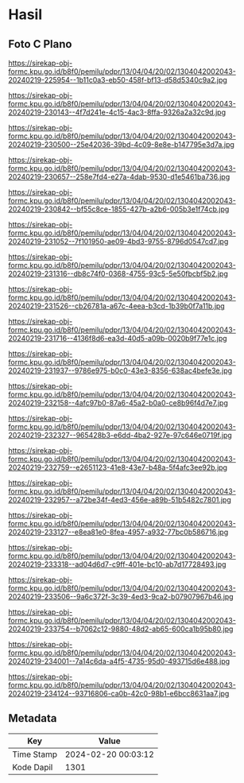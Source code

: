 # Hasil

## Foto C Plano

https://sirekap-obj-formc.kpu.go.id/b8f0/pemilu/pdpr/13/04/04/20/02/1304042002043-20240219-225954--1b11c0a3-eb50-458f-bf13-d58d5340c9a2.jpg

https://sirekap-obj-formc.kpu.go.id/b8f0/pemilu/pdpr/13/04/04/20/02/1304042002043-20240219-230143--4f7d241e-4c15-4ac3-8ffa-9326a2a32c9d.jpg

https://sirekap-obj-formc.kpu.go.id/b8f0/pemilu/pdpr/13/04/04/20/02/1304042002043-20240219-230500--25e42036-39bd-4c09-8e8e-b147795e3d7a.jpg

https://sirekap-obj-formc.kpu.go.id/b8f0/pemilu/pdpr/13/04/04/20/02/1304042002043-20240219-230657--258e7fd4-e27a-4dab-9530-d1e5461ba736.jpg

https://sirekap-obj-formc.kpu.go.id/b8f0/pemilu/pdpr/13/04/04/20/02/1304042002043-20240219-230842--bf55c8ce-1855-427b-a2b6-005b3e1f74cb.jpg

https://sirekap-obj-formc.kpu.go.id/b8f0/pemilu/pdpr/13/04/04/20/02/1304042002043-20240219-231052--7f101950-ae09-4bd3-9755-8796d0547cd7.jpg

https://sirekap-obj-formc.kpu.go.id/b8f0/pemilu/pdpr/13/04/04/20/02/1304042002043-20240219-231316--db8c74f0-0368-4755-93c5-5e50fbcbf5b2.jpg

https://sirekap-obj-formc.kpu.go.id/b8f0/pemilu/pdpr/13/04/04/20/02/1304042002043-20240219-231526--cb26781a-a67c-4eea-b3cd-1b39b0f7a11b.jpg

https://sirekap-obj-formc.kpu.go.id/b8f0/pemilu/pdpr/13/04/04/20/02/1304042002043-20240219-231716--4136f8d6-ea3d-40d5-a09b-0020b9f77e1c.jpg

https://sirekap-obj-formc.kpu.go.id/b8f0/pemilu/pdpr/13/04/04/20/02/1304042002043-20240219-231937--9786e975-b0c0-43e3-8356-638ac4befe3e.jpg

https://sirekap-obj-formc.kpu.go.id/b8f0/pemilu/pdpr/13/04/04/20/02/1304042002043-20240219-232158--4afc97b0-87a6-45a2-b0a0-ce8b96f4d7e7.jpg

https://sirekap-obj-formc.kpu.go.id/b8f0/pemilu/pdpr/13/04/04/20/02/1304042002043-20240219-232327--965428b3-e6dd-4ba2-927e-97c646e0719f.jpg

https://sirekap-obj-formc.kpu.go.id/b8f0/pemilu/pdpr/13/04/04/20/02/1304042002043-20240219-232759--e2651123-41e8-43e7-b48a-5f4afc3ee92b.jpg

https://sirekap-obj-formc.kpu.go.id/b8f0/pemilu/pdpr/13/04/04/20/02/1304042002043-20240219-232957--a72be34f-4ed3-456e-a89b-51b5482c7801.jpg

https://sirekap-obj-formc.kpu.go.id/b8f0/pemilu/pdpr/13/04/04/20/02/1304042002043-20240219-233127--e8ea81e0-8fea-4957-a932-77bc0b586716.jpg

https://sirekap-obj-formc.kpu.go.id/b8f0/pemilu/pdpr/13/04/04/20/02/1304042002043-20240219-233318--ad04d6d7-c9ff-401e-bc10-ab7d17728493.jpg

https://sirekap-obj-formc.kpu.go.id/b8f0/pemilu/pdpr/13/04/04/20/02/1304042002043-20240219-233506--9a6c372f-3c39-4ed3-9ca2-b07907967b46.jpg

https://sirekap-obj-formc.kpu.go.id/b8f0/pemilu/pdpr/13/04/04/20/02/1304042002043-20240219-233754--b7062c12-9880-48d2-ab65-600ca1b95b80.jpg

https://sirekap-obj-formc.kpu.go.id/b8f0/pemilu/pdpr/13/04/04/20/02/1304042002043-20240219-234001--7a14c6da-a4f5-4735-95d0-493715d6e488.jpg

https://sirekap-obj-formc.kpu.go.id/b8f0/pemilu/pdpr/13/04/04/20/02/1304042002043-20240219-234124--93716806-ca0b-42c0-98b1-e6bcc8631aa7.jpg


## Metadata

| Key        | Value               |
| ---------- | ------------------- |
| Time Stamp | 2024-02-20 00:03:12 |
| Kode Dapil | 1301                |




